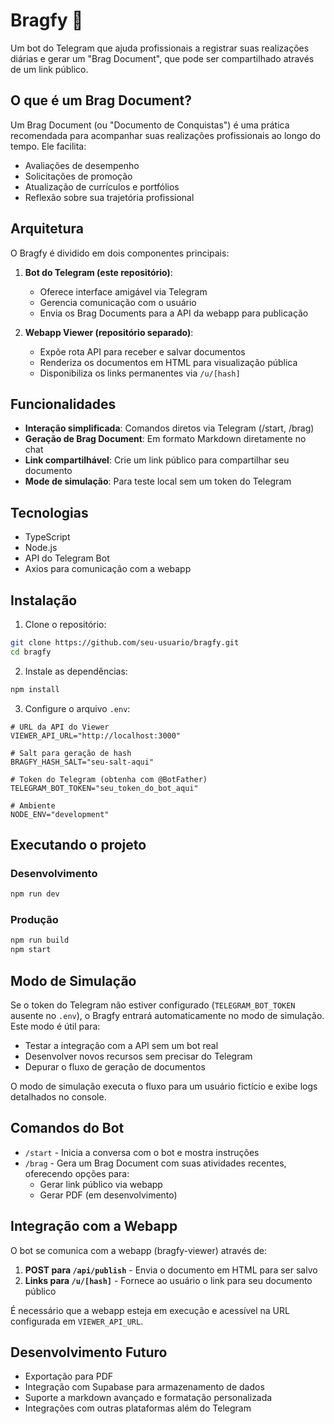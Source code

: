 # Bragfy 🚀

Um bot do Telegram que ajuda profissionais a registrar suas realizações diárias e gerar um "Brag Document", que pode ser compartilhado através de um link público.

## O que é um Brag Document?

Um Brag Document (ou "Documento de Conquistas") é uma prática recomendada para acompanhar suas realizações profissionais ao longo do tempo. Ele facilita:

- Avaliações de desempenho
- Solicitações de promoção
- Atualização de currículos e portfólios
- Reflexão sobre sua trajetória profissional

## Arquitetura

O Bragfy é dividido em dois componentes principais:

1. **Bot do Telegram (este repositório)**:

   - Oferece interface amigável via Telegram
   - Gerencia comunicação com o usuário
   - Envia os Brag Documents para a API da webapp para publicação

2. **Webapp Viewer (repositório separado)**:
   - Expõe rota API para receber e salvar documentos
   - Renderiza os documentos em HTML para visualização pública
   - Disponibiliza os links permanentes via `/u/[hash]`

## Funcionalidades

- **Interação simplificada**: Comandos diretos via Telegram (/start, /brag)
- **Geração de Brag Document**: Em formato Markdown diretamente no chat
- **Link compartilhável**: Crie um link público para compartilhar seu documento
- **Mode de simulação**: Para teste local sem um token do Telegram

## Tecnologias

- TypeScript
- Node.js
- API do Telegram Bot
- Axios para comunicação com a webapp

## Instalação

1. Clone o repositório:

```bash
git clone https://github.com/seu-usuario/bragfy.git
cd bragfy
```

2. Instale as dependências:

```bash
npm install
```

3. Configure o arquivo `.env`:

```
# URL da API do Viewer
VIEWER_API_URL="http://localhost:3000"

# Salt para geração de hash
BRAGFY_HASH_SALT="seu-salt-aqui"

# Token do Telegram (obtenha com @BotFather)
TELEGRAM_BOT_TOKEN="seu_token_do_bot_aqui"

# Ambiente
NODE_ENV="development"
```

## Executando o projeto

### Desenvolvimento

```bash
npm run dev
```

### Produção

```bash
npm run build
npm start
```

## Modo de Simulação

Se o token do Telegram não estiver configurado (`TELEGRAM_BOT_TOKEN` ausente no `.env`), o Bragfy entrará automaticamente no modo de simulação. Este modo é útil para:

- Testar a integração com a API sem um bot real
- Desenvolver novos recursos sem precisar do Telegram
- Depurar o fluxo de geração de documentos

O modo de simulação executa o fluxo para um usuário fictício e exibe logs detalhados no console.

## Comandos do Bot

- `/start` - Inicia a conversa com o bot e mostra instruções
- `/brag` - Gera um Brag Document com suas atividades recentes, oferecendo opções para:
  - Gerar link público via webapp
  - Gerar PDF (em desenvolvimento)

## Integração com a Webapp

O bot se comunica com a webapp (bragfy-viewer) através de:

1. **POST para `/api/publish`** - Envia o documento em HTML para ser salvo
2. **Links para `/u/[hash]`** - Fornece ao usuário o link para seu documento público

É necessário que a webapp esteja em execução e acessível na URL configurada em `VIEWER_API_URL`.

## Desenvolvimento Futuro

- Exportação para PDF
- Integração com Supabase para armazenamento de dados
- Suporte a markdown avançado e formatação personalizada
- Integrações com outras plataformas além do Telegram

